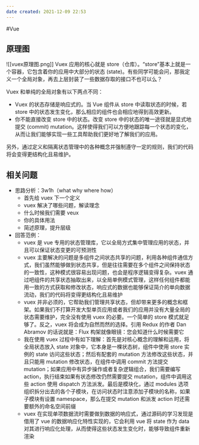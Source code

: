 ```yaml
---
date created: 2021-12-09 22:53
---
```


#Vue

## 原理图

![[vuex原理图.png]]
Vuex 应用的核心就是 store（仓库）。“store”基本上就是一个容器，它包含着你的应用中大部分的状态 (state)。有些同学可能会问，那我定义一个全局对象，再去上层封装了一些数据存取的接口不也可以么？

Vuex 和单纯的全局对象有以下两点不同：

- Vuex 的状态存储是响应式的。当 Vue 组件从 store 中读取状态的时候，若 store 中的状态发生变化，那么相应的组件也会相应地得到高效更新。
- 你不能直接改变 store 中的状态。改变 store 中的状态的唯一途径就是显式地提交 (commit) mutation。这样使得我们可以方便地跟踪每一个状态的变化，从而让我们能够实现一些工具帮助我们更好地了解我们的应用。

另外，通过定义和隔离状态管理中的各种概念并强制遵守一定的规则，我们的代码将会变得更结构化且易维护。

## 相关问题

- 思路分析：3w1h（what why where how）
  - 首先给 vuex 下一个定义
  - vuex 解决了哪些问题，解读理念
  - 什么时候我们需要 veux
  - 你的具体用法
  - 简述原理，提升层级
- 回答范例：
  - vuex 是 vue 专用的状态管理库，它以全局方式集中管理应用的状态，并且可以保证状态变更的可预测性
  - vuex 主要解决的问题是多组件之间状态共享的问题，利用各种组件通信方式，我们虽然能够做到状态共享，但是往往需要在多个组件之间保持状态的一致性，这种模式很容易出现问题，也会是程序逻辑变得复杂。vuex 通过吧组件的共享状态抽取出来，以全局单例模式管理，这样任何组件都能用一致的方式获取和修改状态，响应式的数据也能够保证简介的单向数据流动，我们的代码将变得更结构化且易维护
  - vuex 并非必须的，它帮助我们管理共享状态，但却带来更多的概念和框架。如果我们不打算开发大型单页应用或者我们的应用并没有大量全局的状态需要维护，完全没有使用 vuex 的必要。一个简单的 store 模式就足够了。反之，vuex 将会成为自然而然的选择。引用 Redux 的作者 Dan Abramov 的话说就是：Flux 构架就像眼镜：您会知道什么时候需要它
  - 我在使用 vuex 过程中有如下理解：首先是对核心概念的理解和运用，将全局状态放入 state 对象中，它本身是一棵状态树，组件中使用 store 实例的 state 访问这些状态；然后有配套的 mutation 方法修改这些状态，并且只能用 mutation 修改状态，在组件中调用 commit 方法提交 mutation；如果应用中有异步操作或者复杂逻辑组合，我们需要编写 action，执行结束如果有状态修改仍然需要提交 mutation，组件中调用这些 action 使用 dispatch 方法派发。最后是模块化，通过 modules 选项组织拆分出去的各个子模块，在访问状态时注意添加子模块的名称，如果子模块有设置 namespace，那么在提交 mutation 和派发 action 时还需要额外的命名空间前缀
  - vuex 在实现单项数据流时需要做到数据的响应式，通过源码的学习发现是借用了 vue 的数据响应化特性实现的，它会利用 vue 将 state 作为 data 对其进行响应化处理，从而使得这些状态发生变化时，能够导致组件重新渲染
